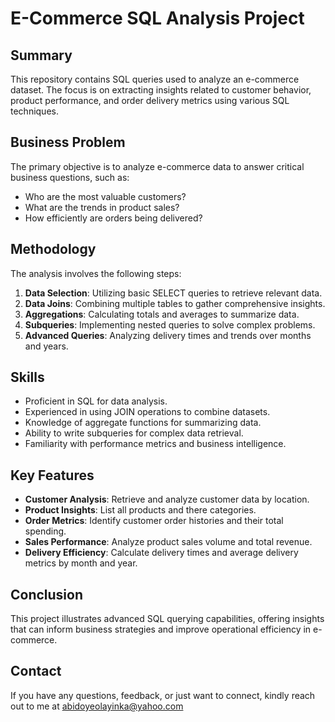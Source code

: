 # E-Commerce SQL Analysis Project

## Summary
This repository contains SQL queries used to analyze an e-commerce dataset. The focus is on extracting insights related to customer behavior, product performance, and order delivery metrics using various SQL techniques.

## Business Problem
The primary objective is to analyze e-commerce data to answer critical business questions, such as:
- Who are the most valuable customers?
- What are the trends in product sales?
- How efficiently are orders being delivered?

## Methodology
The analysis involves the following steps:
1. **Data Selection**: Utilizing basic SELECT queries to retrieve relevant data.
2. **Data Joins**: Combining multiple tables to gather comprehensive insights.
3. **Aggregations**: Calculating totals and averages to summarize data.
4. **Subqueries**: Implementing nested queries to solve complex problems.
5. **Advanced Queries**: Analyzing delivery times and trends over months and years.

## Skills
- Proficient in SQL for data analysis.
- Experienced in using JOIN operations to combine datasets.
- Knowledge of aggregate functions for summarizing data.
- Ability to write subqueries for complex data retrieval.
- Familiarity with performance metrics and business intelligence.

## Key Features
- **Customer Analysis**: Retrieve and analyze customer data by location.
- **Product Insights**: List all products and there categories.
- **Order Metrics**: Identify customer order histories and their total spending.
- **Sales Performance**: Analyze product sales volume and total revenue.
- **Delivery Efficiency**: Calculate delivery times and average delivery metrics by month and year.

## Conclusion
This project illustrates advanced SQL querying capabilities, offering insights that can inform business strategies and improve operational efficiency in e-commerce.

## Contact
If you have any questions, feedback, or just want to connect, kindly reach out to me at abidoyeolayinka@yahoo.com
